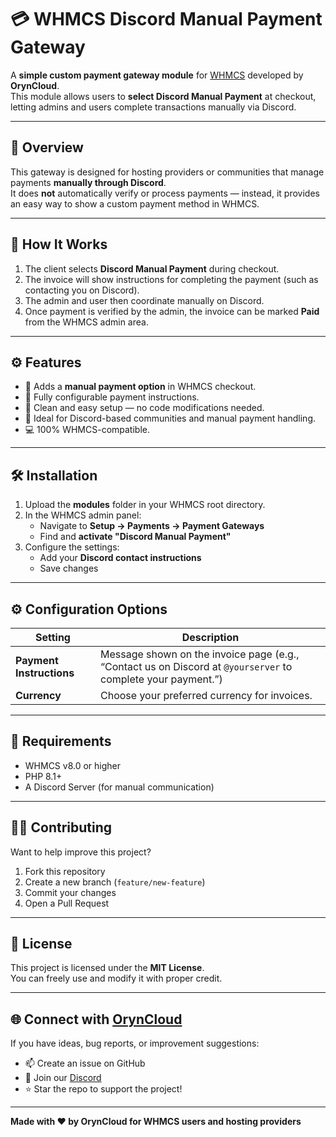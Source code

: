 # 💳 WHMCS Discord Manual Payment Gateway

A **simple custom payment gateway module** for [WHMCS](https://www.whmcs.com/) developed by **OrynCloud**.  
This module allows users to **select Discord Manual Payment** at checkout, letting admins and users complete transactions manually via Discord.

---

## 🧾 Overview

This gateway is designed for hosting providers or communities that manage payments **manually through Discord**.  
It does **not** automatically verify or process payments — instead, it provides an easy way to show a custom payment method in WHMCS.

---

## 🧠 How It Works

1. The client selects **Discord Manual Payment** during checkout.  
2. The invoice will show instructions for completing the payment (such as contacting you on Discord).  
3. The admin and user then coordinate manually on Discord.  
4. Once payment is verified by the admin, the invoice can be marked **Paid** from the WHMCS admin area.

---

## ⚙️ Features

- 💬 Adds a **manual payment option** in WHMCS checkout.  
- 🔧 Fully configurable payment instructions.  
- 🧾 Clean and easy setup — no code modifications needed.  
- 🤝 Ideal for Discord-based communities and manual payment handling.  
- 💻 100% WHMCS-compatible.

---

## 🛠️ Installation

1. Upload the **modules** folder in your WHMCS root directory.
2. In the WHMCS admin panel:
   - Navigate to **Setup → Payments → Payment Gateways**
   - Find and **activate "Discord Manual Payment"**
3. Configure the settings:
   - Add your **Discord contact instructions**
   - Save changes

---

## ⚙️ Configuration Options

| Setting | Description |
|----------|-------------|
| **Payment Instructions** | Message shown on the invoice page (e.g., “Contact us on Discord at `@yourserver` to complete your payment.”) |
| **Currency** | Choose your preferred currency for invoices. |

---

## 🧩 Requirements

- WHMCS v8.0 or higher  
- PHP 8.1+  
- A Discord Server (for manual communication)  

---

## 🧑‍💻 Contributing

Want to help improve this project?  
1. Fork this repository  
2. Create a new branch (`feature/new-feature`)  
3. Commit your changes  
4. Open a Pull Request  

---

## 📜 License

This project is licensed under the **MIT License**.  
You can freely use and modify it with proper credit.

---

## 🌐 Connect with [OrynCloud](https://www.oryncloud.com)

If you have ideas, bug reports, or improvement suggestions:
- 📫 Create an issue on GitHub
- 💬 Join our [Discord](https://discord.gg/57Nc2EQrCh)
- ⭐ Star the repo to support the project!

---

**Made with ❤️ by OrynCloud for WHMCS users and hosting providers**
